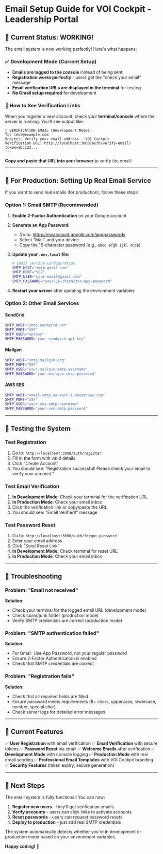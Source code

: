 # Email Setup Guide for VOI Cockpit - Leadership Portal

## 🎉 Current Status: WORKING!

The email system is now working perfectly! Here's what happens:

### ✅ Development Mode (Current Setup)
- **Emails are logged to the console** instead of being sent
- **Registration works perfectly** - users get the "check your email" message
- **Email verification URLs are displayed in the terminal** for testing
- **No Gmail setup required** for development

### 📧 How to See Verification Links

When you register a new account, check your **terminal/console** where the server is running. You'll see output like:

```
📧 VERIFICATION EMAIL (Development Mode):
To: test@example.com
Subject: Verify your email address - VOI Cockpit
Verification URL: http://localhost:3000/auth/verify-email?token=abc123...
---
```

**Copy and paste that URL into your browser** to verify the email!

---

## 🚀 For Production: Setting Up Real Email Service

If you want to send real emails (for production), follow these steps:

### Option 1: Gmail SMTP (Recommended)

1. **Enable 2-Factor Authentication** on your Google account
2. **Generate an App Password**:
   - Go to: https://myaccount.google.com/apppasswords
   - Select "Mail" and your device
   - Copy the 16-character password (e.g., `abcd efgh ijkl mnop`)

3. **Update your `.env.local` file**:
   ```bash
   # Email Service Configuration
   SMTP_HOST="smtp.gmail.com"
   SMTP_PORT="587"
   SMTP_USER="your-email@gmail.com"
   SMTP_PASSWORD="your-16-character-app-password"
   ```

4. **Restart your server** after updating the environment variables

### Option 2: Other Email Services

#### SendGrid
```bash
SMTP_HOST="smtp.sendgrid.net"
SMTP_PORT="587"
SMTP_USER="apikey"
SMTP_PASSWORD="your-sendgrid-api-key"
```

#### Mailgun
```bash
SMTP_HOST="smtp.mailgun.org"
SMTP_PORT="587"
SMTP_USER="your-mailgun-smtp-username"
SMTP_PASSWORD="your-mailgun-smtp-password"
```

#### AWS SES
```bash
SMTP_HOST="email-smtp.us-east-1.amazonaws.com"
SMTP_PORT="587"
SMTP_USER="your-ses-smtp-username"
SMTP_PASSWORD="your-ses-smtp-password"
```

---

## 🧪 Testing the System

### Test Registration
1. Go to: `http://localhost:3000/auth/register`
2. Fill in the form with valid details
3. Click "Create Account"
4. You should see: "Registration successful! Please check your email to verify your account."

### Test Email Verification
1. **In Development Mode**: Check your terminal for the verification URL
2. **In Production Mode**: Check your email inbox
3. Click the verification link or copy/paste the URL
4. You should see: "Email Verified!" message

### Test Password Reset
1. Go to: `http://localhost:3000/auth/forgot-password`
2. Enter your email address
3. Click "Send Reset Link"
4. **In Development Mode**: Check terminal for reset URL
5. **In Production Mode**: Check your email inbox

---

## 🔧 Troubleshooting

### Problem: "Email not received"
**Solution**: 
- Check your terminal for the logged email URL (development mode)
- Check spam/junk folder (production mode)
- Verify SMTP credentials are correct (production mode)

### Problem: "SMTP authentication failed"
**Solution**:
- For Gmail: Use App Password, not your regular password
- Ensure 2-Factor Authentication is enabled
- Check that SMTP credentials are correct

### Problem: "Registration fails"
**Solution**:
- Check that all required fields are filled
- Ensure password meets requirements (8+ chars, uppercase, lowercase, number, special char)
- Check server logs for detailed error messages

---

## 📱 Current Features

✅ **User Registration** with email verification
✅ **Email Verification** with secure tokens
✅ **Password Reset** via email
✅ **Welcome Emails** after verification
✅ **Development Mode** with console logging
✅ **Production Mode** with real email sending
✅ **Professional Email Templates** with VOI Cockpit branding
✅ **Security Features** (token expiry, secure generation)

---

## 🎯 Next Steps

The email system is fully functional! You can now:

1. **Register new users** - they'll get verification emails
2. **Verify accounts** - users can click links to activate accounts
3. **Reset passwords** - users can request password resets
4. **Deploy to production** - just add real SMTP credentials

The system automatically detects whether you're in development or production mode based on your environment variables.

**Happy coding! 🚀**
